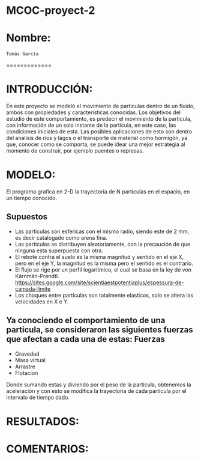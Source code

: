 # MCOC-proyect-2


Nombre:
=============
```
Tomás García
```
=============

INTRODUCCIÓN:
=============
En este proyecto se modeló el movimiento de particulas dentro de un fluido, ambos con propiedades y caracteristicas conocidas. Los objetivos del estudió de este comportamiento, es predecir el movimiento de la particula, con información de un solo instante de la particula, en este caso, las condiciones iniciales de esta.
Las posibles aplicaciones de esto son dentro del analisis de rios y lagos o el transporte de material como hormigón, ya que, conocer como se comporta, se puede idear una mejor estrategia al momento de construir, por ejemplo puentes o represas. 

MODELO:
=============
El programa grafica en 2-D la trayectoria de N particulas en el espacio, en un tiempo conocido.

Supuestos
-------------
+ Las particulas son esfericas con el mismo radio, siendo este de 2 mm, es decir catalogado como arena fina.
+ Las particulas se distribuyen aleatoriamente, con la precaución de que ninguna esta superpuesta con otra.
+ El rebote contra el suelo es la misma magnitud y sentido en el eje X, pero en el eje Y, la magnitud es la misma pero el sentido es el contrario.
+ El flujo se rige por un perfil logarítmico, el cual se basa en la ley de von Kárnmán-Prandtl. https://sites.google.com/site/scientiaestpotentiaplus/espessura-de-camada-limite
+ Los choques entre particulas son totalmente elasticos, solo se altera las velocidades en X e Y.

Ya conociendo el comportamiento de una particula, se consideraron las siguientes fuerzas que afectan a cada una de estas:
Fuerzas
-------------
+ Gravedad
+ Masa virtual
+ Arrastre
+ Flotacion

Donde sumando estas y diviendo por el peso de la particula, obtenemos la aceleración y con esto se modifica la trayectoria de cada particula por el intervalo de tiempo dado.


RESULTADOS:
=============


COMENTARIOS:
=============

